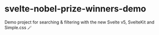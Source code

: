 # svelte-nobel-prize-winners-demo
Demo project for searching &amp; filtering with the new Svelte v5, SvelteKit and Simple.css 🪄

